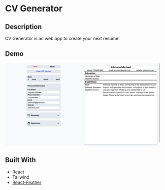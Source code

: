 # CV Generator 

## Description
CV Generator is an web app to create your next resume!

## Demo
![cv generator screenshot](https://github.com/EuanProjects/CV-Generator/blob/main/cv.jpg)

## Built With
- React
- Tailwind
- [React-Feather](https://github.com/feathericons/react-feather)




